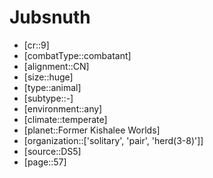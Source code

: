 
# Jubsnuth

- [cr::9]
- [combatType::combatant]
- [alignment::CN]
- [size::huge]
- [type::animal]
- [subtype::-]
- [environment::any]
- [climate::temperate]
- [planet::Former Kishalee Worlds]
- [organization::['solitary', 'pair', 'herd(3-8)']]
- [source::DS5]
- [page::57]
